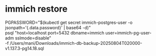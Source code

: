 # immich restore

PGPASSWORD="$(kubectl get secret immich-postgres-user -o jsonpath='{.data.password}' | base64 -d)" \
psql "host=localhost port=5432 dbname=immich user=immich-pg-user-adm sslmode=disable" \
-f /Users/mani/Downloads/immich-db-backup-20250804T020000-v1.137.3-pg14.18.sql